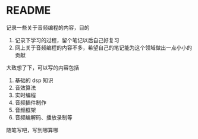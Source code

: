 
# README

记录一些关于音频编程的内容，目的

1. 记录下学习的过程，留个笔记以后自己好复习
2. 网上关于音频编程的内容不多，希望自己的笔记能为这个领域做出一点小小的贡献



大致想了下，可以写的内容包括

1. 基础的 dsp 知识
2. 音效算法
3. 实时编程
4. 音频插件制作
5. 音频框架
6. 音频编解码、播放录制等



随笔写吧，写到哪算哪
